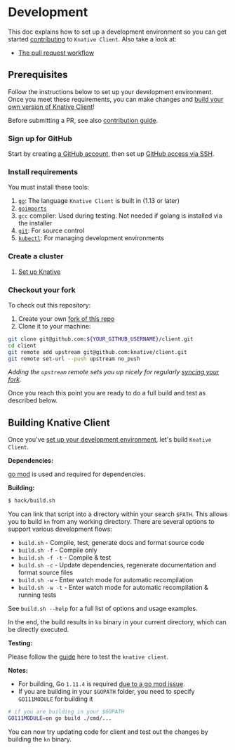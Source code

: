 # Development

This doc explains how to set up a development environment so you can get started
[contributing](https://www.knative.dev/contributing/) to `Knative Client`. Also
take a look at:

- [The pull request workflow](https://www.knative.dev/contributing/reviewing/)

## Prerequisites

Follow the instructions below to set up your development environment. Once you
meet these requirements, you can make changes and
[build your own version of Knative Client](#building-knative-client)!

Before submitting a PR, see also
[contribution guide](https://knative.dev/community/contributing/).

### Sign up for GitHub

Start by creating [a GitHub account](https://github.com/join), then set up
[GitHub access via SSH](https://help.github.com/articles/connecting-to-github-with-ssh/).

### Install requirements

You must install these tools:

1. [`go`](https://golang.org/doc/install): The language `Knative Client` is
   built in (1.13 or later)
1. [`goimports`](https://godoc.org/golang.org/x/tools/cmd/goimports)
1. `gcc` compiler: Used during testing. Not needed if golang is installed via
   the installer
1. [`git`](https://help.github.com/articles/set-up-git/): For source control
1. [`kubectl`](https://kubernetes.io/docs/tasks/tools/install-kubectl/): For
   managing development environments

### Create a cluster

1. [Set up Knative](https://knative.dev/docs/install/any-kubernetes-cluster)

### Checkout your fork

To check out this repository:

1. Create your own
   [fork of this repo](https://help.github.com/articles/fork-a-repo/)
1. Clone it to your machine:

```sh
git clone git@github.com:${YOUR_GITHUB_USERNAME}/client.git
cd client
git remote add upstream git@github.com:knative/client.git
git remote set-url --push upstream no_push
```

_Adding the `upstream` remote sets you up nicely for regularly
[syncing your fork](https://help.github.com/articles/syncing-a-fork/)._

Once you reach this point you are ready to do a full build and test as described
below.

## Building Knative Client

Once you've [set up your development environment](#prerequisites), let's build
`Knative Client`.

**Dependencies:**

[go mod](https://github.com/golang/go/wiki/Modules#quick-start) is used and
required for dependencies.

**Building:**

```sh
$ hack/build.sh
```

You can link that script into a directory within your search `$PATH`. This
allows you to build `kn` from any working directory. There are several options
to support various development flows:

- `build.sh` - Compile, test, generate docs and format source code
- `build.sh -f` - Compile only
- `build.sh -f -t` - Compile & test
- `build.sh -c` - Update dependencies, regenerate documentation and format
  source files
- `build.sh -w` - Enter watch mode for automatic recompilation
- `build.sh -w -t` - Enter watch mode for automatic recompilation & running
  tests

See `build.sh --help` for a full list of options and usage examples.

In the end, the build results in `kn` binary in your current directory, which
can be directly executed.

**Testing:**

Please follow the [guide](test/README.md) here to test the `knative client`.

**Notes:**

- For building, Go `1.11.4` is required
  [due to a go mod issue](https://github.com/golang/go/issues/27925).
- If you are building in your `$GOPATH` folder, you need to specify
  `GO111MODULE` for building it

```sh
# if you are building in your $GOPATH
GO111MODULE=on go build ./cmd/...
```

You can now try updating code for client and test out the changes by building
the `kn` binary.
